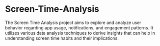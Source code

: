 # Screen-Time-Analysis
The Screen Time Analysis project aims to explore and analyze user behavior regarding app usage, notifications, and engagement patterns. It utilizes various data analysis techniques to derive insights that can help in understanding screen time habits and their implications.
